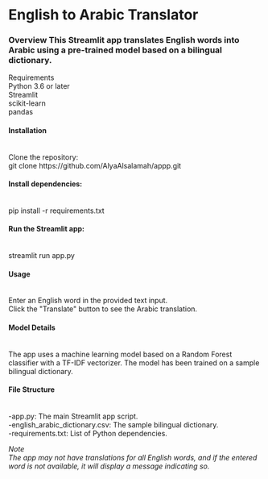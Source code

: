 <h1> English to Arabic Translator </h1>

<h3>Overview
This Streamlit app translates English words into Arabic using a pre-trained model based on a bilingual dictionary.
</h3>

Requirements <br>
Python 3.6 or later<br>
Streamlit<br>
scikit-learn<br>
pandas

<h4>Installation</h4><br>
Clone the repository:<br>
git clone https://github.com/AlyaAlsalamah/appp.git<br>

<h4>Install dependencies:</h4><br>
pip install -r requirements.txt<br>

<h4>Run the Streamlit app:</h4><br>
streamlit run app.py<br>

<h4>Usage </h4><br>
Enter an English word in the provided text input.<br>
Click the "Translate" button to see the Arabic translation.<br>

<h4>Model Details</h4><br>
The app uses a machine learning model based on a Random Forest classifier with a TF-IDF vectorizer. The model has been trained on a sample bilingual dictionary.<br>

<h4>File Structure</h4><br>
 -app.py: The main Streamlit app script.<br>
 -english_arabic_dictionary.csv: The sample bilingual dictionary.<br>
 -requirements.txt: List of Python dependencies.<br> 

*Note*<br>
*The app may not have translations for all English words, and if the entered word is not available, it will display a message indicating so.*
